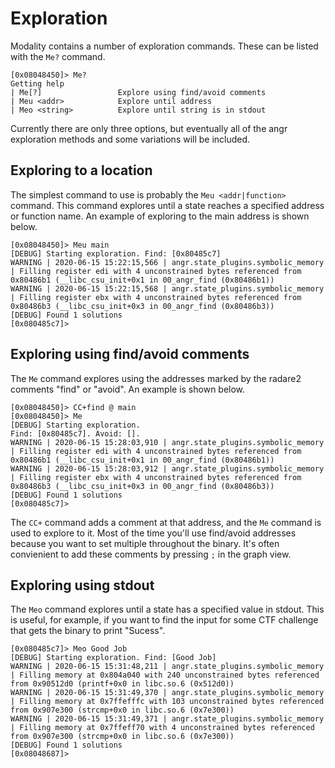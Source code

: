 # Exploration

Modality contains a number of exploration commands. These can be listed with the `Me?` command.

```
[0x08048450]> Me?
Getting help
| Me[?]                 Explore using find/avoid comments
| Meu <addr>            Explore until address
| Meo <string>          Explore until string is in stdout
```

Currently there are only three options, but eventually all of the angr exploration methods and some variations will be included.

## Exploring to a location

The simplest command to use is probably the `Meu <addr|function>` command. This command explores until a state reaches a specified address or function name. An example of exploring to the main address is shown below. 

```
[0x08048450]> Meu main
[DEBUG] Starting exploration. Find: [0x80485c7]
WARNING | 2020-06-15 15:22:15,566 | angr.state_plugins.symbolic_memory | Filling register edi with 4 unconstrained bytes referenced from 0x80486b1 (__libc_csu_init+0x1 in 00_angr_find (0x80486b1))
WARNING | 2020-06-15 15:22:15,568 | angr.state_plugins.symbolic_memory | Filling register ebx with 4 unconstrained bytes referenced from 0x80486b3 (__libc_csu_init+0x3 in 00_angr_find (0x80486b3))
[DEBUG] Found 1 solutions
[0x080485c7]> 
```

## Exploring using find/avoid comments

The `Me` command explores using the addresses marked by the radare2 comments "find" or "avoid". An example is shown below.

```
[0x08048450]> CC+find @ main
[0x08048450]> Me
[DEBUG] Starting exploration.
Find: [0x80485c7]. Avoid: [].
WARNING | 2020-06-15 15:28:03,910 | angr.state_plugins.symbolic_memory | Filling register edi with 4 unconstrained bytes referenced from 0x80486b1 (__libc_csu_init+0x1 in 00_angr_find (0x80486b1))
WARNING | 2020-06-15 15:28:03,912 | angr.state_plugins.symbolic_memory | Filling register ebx with 4 unconstrained bytes referenced from 0x80486b3 (__libc_csu_init+0x3 in 00_angr_find (0x80486b3))
[DEBUG] Found 1 solutions
[0x080485c7]> 
```

The `CC+` command adds a comment at that address, and the `Me` command is used to explore to it. Most of the time you'll use find/avoid addresses because you want to set multiple throughout the binary. It's often convienient to add these comments by pressing `;` in the graph view.

## Exploring using stdout

The `Meo` command explores until a state has a specified value in stdout. This is useful, for example, if you want to find the input for some CTF challenge that gets the binary to print "Sucess". 

```
[0x080485c7]> Meo Good Job
[DEBUG] Starting exploration. Find: [Good Job]
WARNING | 2020-06-15 15:31:48,211 | angr.state_plugins.symbolic_memory | Filling memory at 0x804a040 with 240 unconstrained bytes referenced from 0x90512d0 (printf+0x0 in libc.so.6 (0x512d0))
WARNING | 2020-06-15 15:31:49,370 | angr.state_plugins.symbolic_memory | Filling memory at 0x7ffefffc with 103 unconstrained bytes referenced from 0x907e300 (strcmp+0x0 in libc.so.6 (0x7e300))
WARNING | 2020-06-15 15:31:49,371 | angr.state_plugins.symbolic_memory | Filling memory at 0x7ffeff70 with 4 unconstrained bytes referenced from 0x907e300 (strcmp+0x0 in libc.so.6 (0x7e300))
[DEBUG] Found 1 solutions
[0x08048687]> 
```
